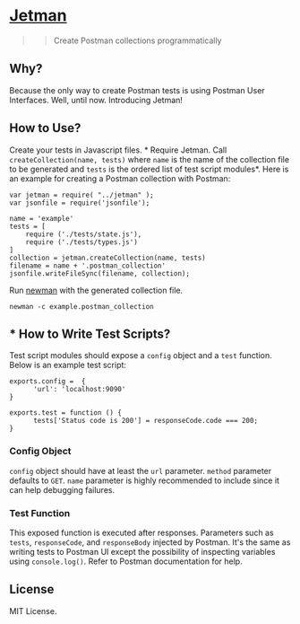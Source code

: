 # [Jetman](https://github.com/emrehan/jetman)
>> Create Postman collections programmatically



## Why?
Because the only way to create Postman tests is using Postman User Interfaces. Well, until now. Introducing Jetman!



## How to Use?
Create your tests in Javascript files. *
Require Jetman.
Call `createCollection(name, tests)` where `name` is the name of the collection file to be generated and `tests` is the ordered list of test script modules*.
Here is an example for creating a Postman collection with Postman:

    var jetman = require( "../jetman" );
    var jsonfile = require('jsonfile');

    name = 'example'
    tests = [
        require ('./tests/state.js'),
        require ('./tests/types.js')
    ]
    collection = jetman.createCollection(name, tests)
    filename = name + '.postman_collection'
    jsonfile.writeFileSync(filename, collection);


Run [newman](https://www.npmjs.com/package/newman) with the generated collection file.

    newman -c example.postman_collection



## * How to Write Test Scripts?
Test script modules should expose a `config` object and a `test` function.
Below is an example test script:

    exports.config =  {
          'url': 'localhost:9090'
    }

    exports.test = function () {
          tests['Status code is 200'] = responseCode.code === 200;
    }


### Config Object
`config` object should have at least the `url` parameter. 
`method` parameter defaults to `GET`.
`name` parameter is highly recommended to include since it can help debugging failures.


### Test Function
This exposed function is executed after responses. 
Parameters such as `tests`, `responseCode`, and `responseBody` injected by Postman.
It's the same as writing tests to Postman UI except the possibility of inspecting variables using `console.log()`.
Refer to Postman documentation for help.



## License
MIT License.
